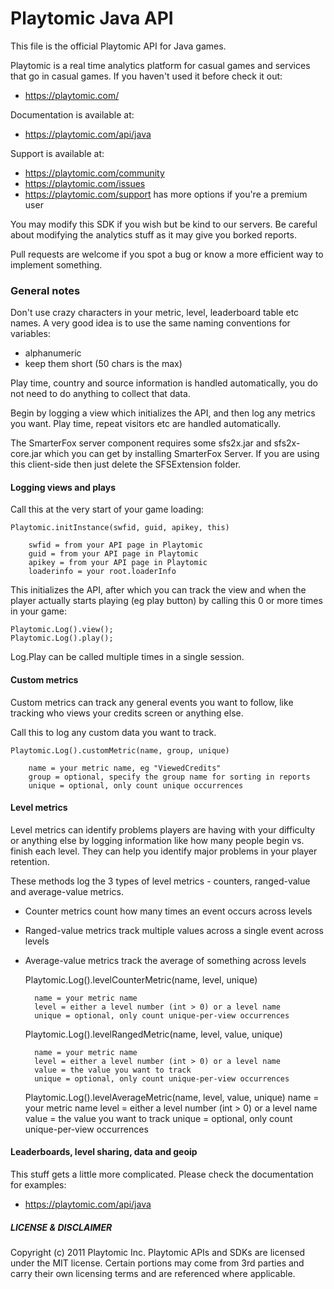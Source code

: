 # Playtomic Java API

This file is the official Playtomic API for Java games.  

Playtomic is a real time analytics platform for casual games and services 
that go in casual games.  If you haven't used it before check it out:

- https://playtomic.com/

Documentation is available at:

- https://playtomic.com/api/java

Support is available at:
	
- https://playtomic.com/community
- https://playtomic.com/issues
- https://playtomic.com/support has more options if you're a premium user
	
	
You may modify this SDK if you wish but be kind to our servers.  Be
careful about modifying the analytics stuff as it may give you 
borked reports.

Pull requests are welcome if you spot a bug or know a more efficient
way to implement something.

### General notes
Don't use crazy characters in your metric, level, leaderboard table etc 
names.  A very good idea is to use the same naming conventions for variables:

- alphanumeric
- keep them short (50 chars is the max)

Play time, country and source information is handled automatically, you do not 
need to do anything to collect that data.

Begin by logging a view which initializes the API, and then log any metrics you 
want.  Play time, repeat visitors etc are handled automatically.

The SmarterFox server component requires some sfs2x.jar and sfs2x-core.jar which you can get by installing SmarterFox Server.  If you are using this client-side then just delete the SFSExtension folder.

#### Logging views and plays
Call this at the very start of your game loading:

	Playtomic.initInstance(swfid, guid, apikey, this)
	
		swfid = from your API page in Playtomic
		guid = from your API page in Playtomic
		apikey = from your API page in Playtomic
		loaderinfo = your root.loaderInfo

This initializes the API, after which you can track the view and when the player actually starts playing (eg play button) by calling this 0 or more times in your game:

	Playtomic.Log().view();
	Playtomic.Log().play();
	
Log.Play can be called multiple times in a single session.

#### Custom metrics
Custom metrics can track any general events you want to follow, like 
tracking who views your credits screen or anything else.

Call this to log any custom data you want to track.

	Playtomic.Log().customMetric(name, group, unique)
	
		name = your metric name, eg "ViewedCredits"
		group = optional, specify the group name for sorting in reports
		unique = optional, only count unique occurrences 

#### Level metrics
Level metrics can identify problems players are having with your difficulty 
or anything else by logging information like how many people begin vs. finish
each level.  They can help you identify major problems in your player retention.

These methods log the 3 types of level metrics - counters, ranged-value 
and average-value metrics.

- Counter metrics count how many times an event occurs across levels
- Ranged-value metrics track multiple values across a single event across levels
- Average-value metrics track the average of something across levels

	Playtomic.Log().levelCounterMetric(name, level, unique)

		name = your metric name
		level = either a level number (int > 0) or a level name
		unique = optional, only count unique-per-view occurrences

	Playtomic.Log().levelRangedMetric(name, level, value, unique)

		name = your metric name
		level = either a level number (int > 0) or a level name
		value = the value you want to track
		unique = optional, only count unique-per-view occurrences 


	Playtomic.Log().levelAverageMetric(name, level, value, unique)
		name = your metric name
		level = either a level number (int > 0) or a level name
		value = the value you want to track
		unique = optional, only count unique-per-view occurrences 

#### Leaderboards, level sharing, data and geoip 
This stuff gets a little more complicated.  Please check the documentation 
for examples:
	
- https://playtomic.com/api/java
	
##### LICENSE & DISCLAIMER
Copyright (c) 2011 Playtomic Inc.  Playtomic APIs and SDKs are licensed 
under the MIT license.  Certain portions may come from 3rd parties and 
carry their own licensing terms and are referenced where applicable.
